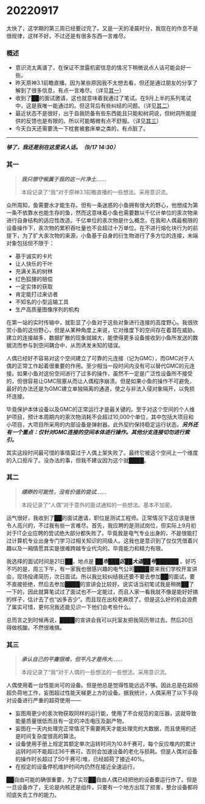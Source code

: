 # 20220917

太快了，这学期的第三周已经要过完了。又是一天的凌晨时分，我现在的作息不是很规律，这样不好。不过还是有很多东西一言难尽。

### 概述

- 意识流太离谱了，在保证不泄露机密信息的情况下稍微说点人话可能会好一些。
- 昨天原神3.1前瞻直播。因为某些原因我不太想去看，但还是通过朋友的分享了解到了很多信息，有点一言难尽。（详见[其一](#其一)）
- 收到了██的面试邀请，这也就意味着我通过了笔试。在9月上半的系列笔试中，这是我唯一能通过的。但这背后有些纠结的问题。（详见[其二](#其二)）
- 最近状态不是很好，出于自我防备有些东西能且只能和树洞说，但树洞所能提供的反馈也是有限的。所以可能略微有点不舒服。（详见[其三](#其三)）
- 今天白天还需要洗一下枕套被套床单之类的，有点脏了。

---

***够了，我还是别在这里说人话。（9/17 14:30）***

### 其一

> ***我只想守候属于我的这一片净土……***
> 
> 本段记录了“我”对于原神3.1前瞻直播的一些想法。采用意识流。

众所周知，鱼需要水才能生存。但有一条迷惑的小鱼拥有很大的野心，他想成为第一条不依靠水也能生存的鱼，然而这意味着小鱼也需要数以千亿计单位的汞次物来进行自身结构的适应性改造。千亿单位的汞次物是什么概念，在我和人偶最极限的设备操作下，汞次物的累积吞吐量也不会超过十万单位。在不进行熔化块行为的前提下，为了扩大汞次物的来源，小鱼基于自身的衍生物进行了多方位的连接，末端对象包括但不限于：

- 基于诚实的卡片
- 让人快乐的干叶
- 充满关系的树林
- 红色狐狸的赔偿
- 一定实体的获取
- 肯定能打过来访者
- 不知名的小型运输工具
- 生产高质量图像序列的机构

在第一站的实时传输中，就彰显了小鱼对于这些对象进行连接的高度野心。我很欣赏小鱼的这份野心，但是从某种角度上来说，它对维度下的空间存在着潜在威胁。建立的连接越多，数据扩散的现象就越大，能使得更多设备接收到小鱼所发送的数据流而参与到空间耦合中，从而诱发未知的错误。

人偶已经好不容易对这个空间建立了可靠的元连接（记为GMC），而GMC对于人偶的正常工作起着很重要的作用。至少相当一段时间内没有可以替代GMC的元连接。如果小鱼对这份空间进行了过多的操作，虽然不一定是广泛性设备所不接受的，但很容易让GMC阻塞从而让人偶程序崩溃。但是如果小鱼的操作不可避免，最好的办法还是为GMC建立单独隔离的通道，使之与非法入侵对象隔开，以免损坏连接。

毕竟保护本体设备以及GMC的正常运行才是最关键的。至于对这个空间的个人维护项目，预计本周期内的汞次物消耗不会超过10,000个单位，其中包括大项目和小项目，大项目所采用的内部设备是弹射器。此外契约保持稳定运行状态。***另外还有一个重点：仅针对GMC连接的空间本体进行操作。其他分支连接切勿进行索引。***

其实这段时间最可惜的事情莫过于人偶上架失败了。最终它被这个空间上一个维度的入口拒斥了。没办法的事，但我不建议因为这个就████。

### 其二

> ***缥缈的可能性，没有价值的尝试……***
>
> 本段记录了“人偶”对于意外的面试通知的一些想法。基本不加密。

运气很好，我收到了██的面试邀请，职位是测试工程师。正常情况下这应该是很令人高兴的，不过我有些一言难尽。首先，我应聘的是测试岗位，但实际上9月初对于IT企业应聘的尝试绝大部分都失败了。毕竟我是电气专业出身的，不是很能打过计算机专业出身专门学习过相关知识的同级人。这我也是意识到了仅仅凭借着兴趣以及一厢情愿其实是很难跨越专业代沟的。毕竟能力和精力有限。

我选择的面试时间是21日██，地点是 ***██市███区██大道██号██████*** 。好巧不巧的是，周三下午，有一家我也很感兴趣的电气公司████要来我们学校开宣讲会，现场投递简历，次日面试。所以我比较纠结我还要不要去参加██的面试，要不直接拒绝，然后去参加████的宣讲会比较好。说实话当初笔试我是稍微██了一下的，因此就算笔试过了面试也不一定能过，而且人家一看我就不像是能好好搞的样子，估计去了也“凶多吉少”。而且现在出校老麻烦了。但是这么好的机会浪费了属实可惜，更何况我还能见识一下他们会考些什么。

总而言之到时候再说，████的宣讲会我可以托室友把我简历带过去。然后20日得做核酸。不然很难搞。

### 其三

> ***承认自己的平庸很难，但平凡才是伟大……***
>
> 本段记录了“我”对于人偶的一些想法的一些想法。采用意识流。

人偶使用着一台性能尚可的设备。但是他总是觉得性能远远不够。因此总是在超频超负荷地工作，妄图超过性能天梯更上方的设备。据我统计，人偶采用了以下手段对设备进行严重的超荷使用——

- 妄图用更少的汞次物获取同样的运行能，使用了不合规范的变压器，这就导致能量质量很低而且有一定的冲击电压及副产物。
- 妄图在一天内处理完正常情况下需要两天才能处理完的大数据，而且使用的还是时间复杂度很高的算法。
- 设备使用手册上规定其额定单次运转时间为10.8千赛可，每个反应堆内的累计运转时间不能超过36千赛可，否则会加速设备的老化与损耗。但是人偶对设备的操作时长超过了50千赛可/堆，已经超荷了接近40%。
- 在规定的设备停机维护时间内仍然在接近全速运行。

██自由可能的确很重要，为了实现██自由人偶已经把他的设备要运行炸了。但是一旦设备炸了，无论是内核还是组件，只要有一个地方出现了损害，整台设备都将彻底失去工作的能力。

